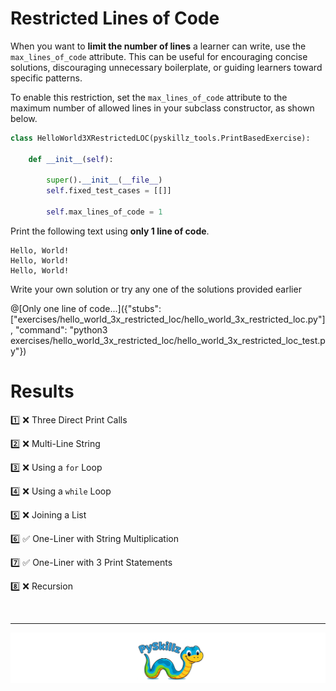 # Restricted Lines of Code

When you want to **limit the number of lines** a learner can write, use the `max_lines_of_code` attribute. This can be useful for encouraging concise solutions, discouraging unnecessary boilerplate, or guiding learners toward specific patterns.

To enable this restriction, set the `max_lines_of_code` attribute to the maximum number of allowed lines in your subclass constructor, as shown below.


```python
class HelloWorld3XRestrictedLOC(pyskillz_tools.PrintBasedExercise):
    
    def __init__(self):

        super().__init__(__file__)
        self.fixed_test_cases = [[]]

        self.max_lines_of_code = 1
```


Print the following text using **only 1 line of code**.

```text
Hello, World!
Hello, World!
Hello, World!
```

Write your own solution or try any one of the solutions provided earlier

@[Only one line of code...]({"stubs": ["exercises/hello_world_3x_restricted_loc/hello_world_3x_restricted_loc.py"], "command": "python3 exercises/hello_world_3x_restricted_loc/hello_world_3x_restricted_loc_test.py"})


# Results

1️⃣ ❌ Three Direct Print Calls

2️⃣ ❌ Multi-Line String

3️⃣ ❌ Using a `for` Loop

4️⃣ ❌ Using a `while` Loop

5️⃣ ❌ Joining a List

6️⃣ ✅ One-Liner with String Multiplication

7️⃣ ✅ One-Liner with 3 Print Statements

8️⃣ ❌ Recursion

<BR>

************

[![PySkillz](../../graphics/PySkillzFooter.png)](skillz-catalog)
